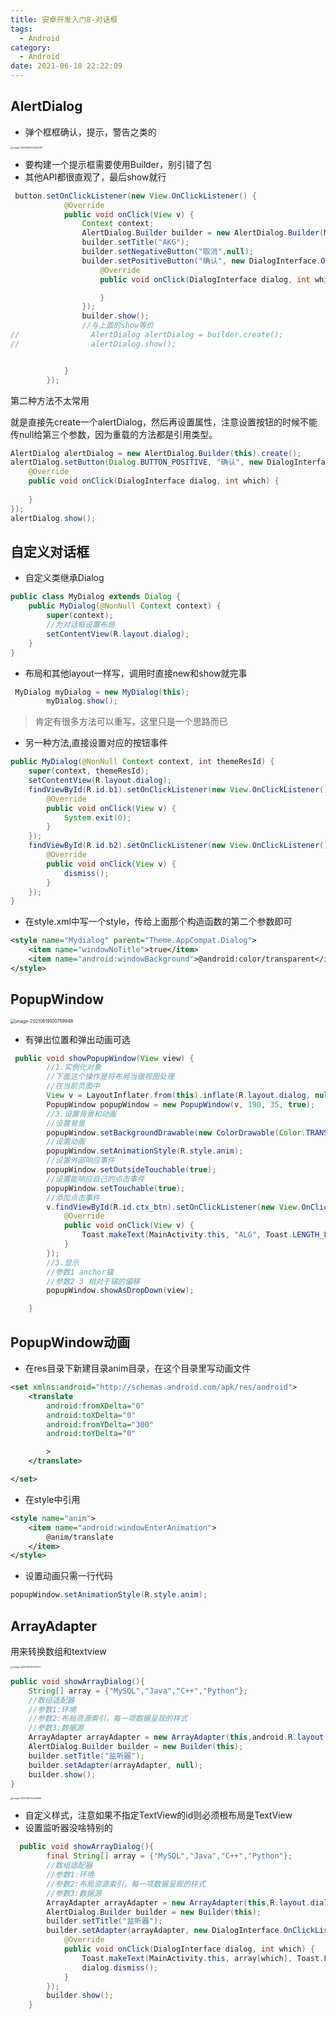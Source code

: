 ```yaml
---
title: 安卓开发入门8-对话框
tags:
  - Android
category:
  - Android
date: 2021-06-18 22:22:09
---
```


<!-- more -->

## AlertDialog

- 弹个框框确认，提示，警告之类的

<img src="https://raw.githubusercontent.com/C1EYE/figureBed/main/img/20210618222346.png" alt="image-20210618222346063" style="zoom:25%;" />

- 要构建一个提示框需要使用Builder，别引错了包
- 其他API都很直观了，最后show就行

```java
 button.setOnClickListener(new View.OnClickListener() {
            @Override
            public void onClick(View v) {
                Context context;
                AlertDialog.Builder builder = new AlertDialog.Builder(MainActivity.this);
                builder.setTitle("AKG");
                builder.setNegativeButton("取消",null);
                builder.setPositiveButton("确认", new DialogInterface.OnClickListener() {
                    @Override
                    public void onClick(DialogInterface dialog, int which) {

                    }
                });
                builder.show();
                //与上面的show等价
//                AlertDialog alertDialog = builder.create();
//                alertDialog.show();


            }
        });
```

第二种方法不太常用

就是直接先create一个alertDialog，然后再设置属性，注意设置按钮的时候不能传null给第三个参数，因为重载的方法都是引用类型。

```java
AlertDialog alertDialog = new AlertDialog.Builder(this).create();
alertDialog.setButton(Dialog.BUTTON_POSITIVE, "确认", new DialogInterface.OnClickListener() {
    @Override
    public void onClick(DialogInterface dialog, int which) {
        
    }
});
alertDialog.show();
```

## 自定义对话框

- 自定义类继承Dialog

```java
public class MyDialog extends Dialog {
    public MyDialog(@NonNull Context context) {
        super(context);
        //为对话框设置布局
        setContentView(R.layout.dialog);
    }
}
```

- 布局和其他layout一样写，调用时直接new和show就完事

```java
 MyDialog myDialog = new MyDialog(this);
        myDialog.show();
```

> 肯定有很多方法可以重写，这里只是一个思路而已

- 另一种方法,直接设置对应的按钮事件

```java
public MyDialog(@NonNull Context context, int themeResId) {
    super(context, themeResId);
    setContentView(R.layout.dialog);
    findViewById(R.id.b1).setOnClickListener(new View.OnClickListener() {
        @Override
        public void onClick(View v) {
            System.exit(0);
        }
    });
    findViewById(R.id.b2).setOnClickListener(new View.OnClickListener() {
        @Override
        public void onClick(View v) {
            dismiss();
        }
    });
}
```

- 在style.xml中写一个style，传给上面那个构造函数的第二个参数即可

```xml
<style name="Mydialog" parent="Theme.AppCompat.Dialog">
    <item name="windowNoTitle">true</item>
    <item name="android:windowBackground">@android:color/transparent</item>
</style>
```

## PopupWindow

<img src="https://raw.githubusercontent.com/C1EYE/figureBed/main/img/20210619152424.png" alt="image-20210619100759948" style="zoom: 50%;" />

- 有弹出位置和弹出动画可选

```java
 public void showPopupWindow(View view) {
        //1.实例化对象
        //下面这个操作是将布局当做视图处理
        //在当前页面中
        View v = LayoutInflater.from(this).inflate(R.layout.dialog, null);
        PopupWindow popupWindow = new PopupWindow(v, 190, 35, true);
        //3.设置背景和动画
        //设置背景
        popupWindow.setBackgroundDrawable(new ColorDrawable(Color.TRANSPARENT));
        //设置动画
        popupWindow.setAnimationStyle(R.style.anim);
        //设置外部响应事件
        popupWindow.setOutsideTouchable(true);
        //设置能响应自己的点击事件
        popupWindow.setTouchable(true);
        //添加点击事件
        v.findViewById(R.id.ctx_btn).setOnClickListener(new View.OnClickListener() {
            @Override
            public void onClick(View v) {
                Toast.makeText(MainActivity.this, "ALG", Toast.LENGTH_LONG).show();
            }
        });
        //3.显示
        //参数1 anchor锚
        //参数2 3 相对于锚的偏移
        popupWindow.showAsDropDown(view);

    }
```

## PopupWindow动画

- 在res目录下新建目录anim目录，在这个目录里写动画文件

```xml
<set xmlns:android="http://schemas.android.com/apk/res/android">
    <translate
        android:fromXDelta="0"
        android:toXDelta="0"
        android:fromYDelta="300"
        android:toYDelta="0"

        >
    </translate>

</set>
```

- 在style中引用

```xml
<style name="anim">
    <item name="android:windowEnterAnimation">
        @anim/translate
    </item>
</style>
```

- 设置动画只需一行代码

```java
popupWindow.setAnimationStyle(R.style.anim);
```

## ArrayAdapter

用来转换数组和textview

<img src="https://raw.githubusercontent.com/C1EYE/figureBed/main/img/20210619152420.png" alt="image-20210619110709771" style="zoom:25%;" />

```java
public void showArrayDialog(){
    String[] array = {"MySQL","Java","C++","Python"};
    //数组适配器
    //参数1:环境
    //参数2:布局资源索引，每一项数据呈现的样式
    //参数3:数据源
    ArrayAdapter arrayAdapter = new ArrayAdapter(this,android.R.layout.simple_dropdown_item_1line);
    AlertDialog.Builder builder = new Builder(this);
    builder.setTitle("监听器");
    builder.setAdapter(arrayAdapter, null);
    builder.show();
}
```

<img src="https://raw.githubusercontent.com/C1EYE/figureBed/main/img/20210619152418.png" alt="image-20210619112556864" style="zoom:25%;" />

- 自定义样式，注意如果不指定TextView的id则必须根布局是TextView
- 设置监听器没啥特别的

```java
  public void showArrayDialog(){
        final String[] array = {"MySQL","Java","C++","Python"};
        //数组适配器
        //参数1:环境
        //参数2:布局资源索引，每一项数据呈现的样式
        //参数3:数据源
        ArrayAdapter arrayAdapter = new ArrayAdapter(this,R.layout.dialog,R.id.item_text);
        AlertDialog.Builder builder = new Builder(this);
        builder.setTitle("监听器");
        builder.setAdapter(arrayAdapter, new DialogInterface.OnClickListener() {
            @Override
            public void onClick(DialogInterface dialog, int which) {
                Toast.makeText(MainActivity.this, array[which], Toast.LENGTH_SHORT).show();
                dialog.dismiss();
            }
        });
        builder.show();
    }
```


